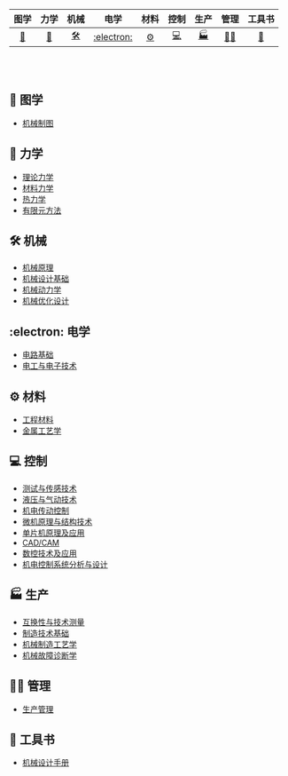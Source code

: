 | 图学 | 力学 | 机械 | 电学 | 材料 | 控制 | 生产 | 管理 | 工具书 |
| :----: | :----: | :----: | :----: | :----: | :----: | :----: | :----: | :----: |
| [:triangular_ruler:](#triangular_ruler-图学) | [:magnet:](#magnet-力学) | [:hammer_and_wrench:](#hammer_and_wrench-机械) | [:electron:](#electron-电学) | [:gear:](#gear-材料) | [:computer:](#computer-控制) |[:factory:](#factory-生产)| [:woman_mechanic:](#woman_mechanic-管理) |[:book:](#book-工具书)|

<br>


<br>

## :triangular_ruler: 图学

- [机械制图](https://github.com/li-yizhi/Mechanical-Engineer/blob/master/notes/机械制图%20-%20目录.md)


## :magnet: 力学

- [理论力学](htvvtps://github.com/CyC2018/CS-Notes/blob/master/notes/计算机操作系统%20-%20目录.md)
- [材料力学](htvvtps://github.com/CyC2018/CS-Notes/blob/master/notes/计算机操作系统%20-%20目录.md)
- [热力学](htvvtps://github.com/CyC2018/CS-Notes/blob/master/notes/计算机操作系统%20-%20目录.md)
- [有限元方法](htvvtps://github.com/CyC2018/CS-Notes/blob/master/notes/计算机操作系统%20-%20目录.md)


## :hammer_and_wrench: 机械 

- [机械原理](htcctps://github.com/CyC2018/CS-Notes/blob/master/notes/计算机网络%20-%20目录.md)
- [机械设计基础](https://github.com/li-yizhi/Mechanical-Engineer/blob/master/notes/机械设计基础%20-%20目录.md)
- [机械动力学](htcctps://github.com/CyC2018/CS-Notes/blob/master/notes/计算机网络%20-%20目录.md)
- [机械优化设计](htvvtps://github.com/CyC2018/CS-Notes/blob/master/notes/计算机操作系统%20-%20目录.md)


## :electron: 电学

- [电路基础](htxxtps://github.com/CyC2018/CS-Notes/blob/master/notes/面向对象思想.md)
- [电工与电子技术](htxxtps://github.com/CyC2018/CS-Notes/blob/master/notes/面向对象思想.md)

## :gear: 材料

- [工程材料](httpsssss://github.com/CyC2018sss/CS-Notes/blob/master/notes/数据库系统原理.md)
- [金属工艺学](httspss://github.com/CyC201sss8/CS-Notes/blob/master/notes/数据库系统原理.md)

## :computer: 控制

- [测试与传感技术](htt,,ps://github.com/CyC2018/CS-Notes/blob/master/notes/Java%20基础.md)
- [液压与气动技术](htt,,ps://github.com/CyC2018/CS-Notes/blob/master/notes/Java%20基础.md)
- [机电传动控制](htt,,ps://github.com/CyC2018/CS-Notes/blob/master/notes/Java%20基础.md)
- [微机原理与结构技术](htt,,ps://github.com/CyC2018/CS-Notes/blob/master/notes/Java%20基础.md)
- [单片机原理及应用](htt,,ps://github.com/CyC2018/CS-Notes/blob/master/notes/Java%20基础.md)
- [CAD/CAM](htt,,ps://github.com/CyC2018/CS-Notes/blob/master/notes/Java%20基础.md)
- [数控技术及应用](htt,,ps://github.com/CyC2018/CS-Notes/blob/master/notes/Java%20基础.md)
- [机电控制系统分析与设计](htt,,ps://github.com/CyC2018/CS-Notes/blob/master/notes/Java%20基础.md)

## :factory: 生产 

- [互换性与技术测量](httspss://github.com/CyC201sss8/CS-Notes/blob/master/notes/数据库系统原理.md)
- [制造技术基础](httspss://github.com/CyC201sss8/CS-Notes/blob/master/notes/数据库系统原理.md)
- [机械制造工艺学](httspss://github.com/CyC201sss8/CS-Notes/blob/master/notes/数据库系统原理.md)
- [机械故障诊断学](httspss://github.com/CyC201sss8/CS-Notes/blob/master/notes/数据库系统原理.md)


## :woman_mechanic: 管理 

- [生产管理](httssps://githu//b.com/CyC2018/CS-Notes/blob/master/notes/Git.md)

## :book: 工具书 

- [机械设计手册](httspss://github.com/CyC201sss8/CS-Notes/blob/master/notes/数据库系统原理.md)

